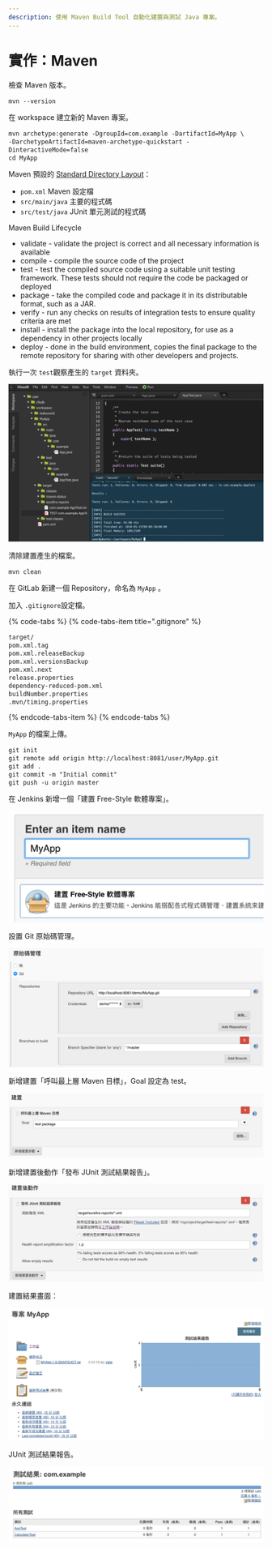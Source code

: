 ```yaml
---
description: 使用 Maven Build Tool 自動化建置與測試 Java 專案。
---
```


# 實作：Maven

檢查 Maven 版本。

```text
mvn --version
```

在 workspace 建立新的 Maven 專案。

```text
mvn archetype:generate -DgroupId=com.example -DartifactId=MyApp \
-DarchetypeArtifactId=maven-archetype-quickstart -DinteractiveMode=false
cd MyApp
```

Maven 預設的 [Standard Directory Layout](https://maven.apache.org/guides/introduction/introduction-to-the-standard-directory-layout.html)：

* `pom.xml` Maven 設定檔
* `src/main/java` 主要的程式碼
* `src/test/java` JUnit 單元測試的程式碼

Maven Build Lifecycle

* validate - validate the project is correct and all necessary information is available
* compile - compile the source code of the project
* test - test the compiled source code using a suitable unit testing framework. These tests should not require the code be packaged or deployed
* package - take the compiled code and package it in its distributable format, such as a JAR.
* verify - run any checks on results of integration tests to ensure quality criteria are met
* install - install the package into the local repository, for use as a dependency in other projects locally
* deploy - done in the build environment, copies the final package to the remote repository for sharing with other developers and projects.

執行一次 `test`觀察產生的 `target` 資料夾。

![](.gitbook/assets/image%20%2817%29.png)

清除建置產生的檔案。

```text
mvn clean
```

在 GitLab 新建一個 Repository，命名為 `MyApp` 。

加入 `.gitignore`設定檔。

{% code-tabs %}
{% code-tabs-item title=".gitignore" %}
```text
target/
pom.xml.tag
pom.xml.releaseBackup
pom.xml.versionsBackup
pom.xml.next
release.properties
dependency-reduced-pom.xml
buildNumber.properties
.mvn/timing.properties
```
{% endcode-tabs-item %}
{% endcode-tabs %}

`MyApp` 的檔案上傳。

```text
git init
git remote add origin http://localhost:8081/user/MyApp.git
git add .
git commit -m "Initial commit"
git push -u origin master
```

在 Jenkins 新增一個「建置 Free-Style 軟體專案」。

![](.gitbook/assets/image%20%2830%29.png)

設置 Git 原始碼管理。

![](.gitbook/assets/image%20%2879%29.png)

新增建置「呼叫最上層 Maven 目標」，Goal 設定為 test。

![](.gitbook/assets/image%20%2898%29.png)

新增建置後動作「發布 JUnit 測試結果報告」。

![](.gitbook/assets/image%20%2887%29.png)

建置結果畫面：

![](.gitbook/assets/image%20%284%29.png)

JUnit 測試結果報告。

![](.gitbook/assets/image%20%2810%29.png)



